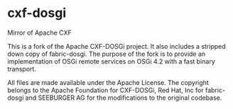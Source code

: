# cxf-dosgi
Mirror of Apache CXF

This is a fork of the Apache CXF-DOSGi project.
It also includes a stripped down copy of fabric-dosgi. 
The purpose of the fork is to provide an implementation of OSGi remote services on OSGi 4.2 with a fast binary transport.

All files are made available under the Apache License.
The copyright belongs to the Apache Foundation for CXF-DOSGi, Red Hat, Inc for fabric-dosgi and SEEBURGER AG for the modifications to the original codebase.
